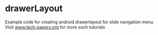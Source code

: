 drawerLayout
============

Example code for creating android drawerlayout for slide navigation menu
Visit www.tech-papers.org for more such tutorials
